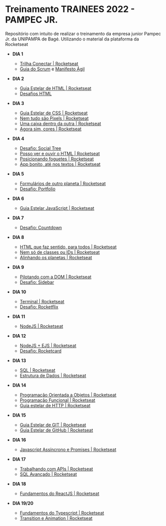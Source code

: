 # Treinamento TRAINEES 2022 - PAMPEC JR.
Repositório com intuito de realizar o treinamento da empresa junior Pampec Jr. da UNIPAMPA de Bagé.
Utilizando o material da plataforma da <a herf="https://www.rocketseat.com.br">Rocketseat</a>

* **DIA 1**
  * [Trilha Conectar | Rocketseat](https://app.rocketseat.com.br/discover/trails/conectar)
  * [Guia do Scrum](https://scrumguides.org/docs/scrumguide/v2020/2020-Scrum-Guide-PortugueseBR-3.0.pdf) e [Manifesto Ágil](https://www.alura.com.br/artigos/o-que-e-metodologia-agil)
 
* **DIA 2**
  * [Guia Estelar de HTML | Rocketseat](https://app.rocketseat.com.br/discover/course/o-guia-estelar-de-html)
  * [Desafios HTML](https://efficient-sloth-d85.notion.site/Desafios-HTML-ed0f6368d34d44ffab92686b9dc93229)

* **DIA 3**
  * [Guia Estelar de CSS | Rocketseat](https://app.rocketseat.com.br/discover/course/o-guia-estelar-de-css)
  * [Nem tudo são Pixels | Rocketseat](https://app.rocketseat.com.br/discover/course/nem-tudo-sao-pixels)
  * [Uma caixa dentro da outra | Rocketseat](https://app.rocketseat.com.br/discover/course/uma-caixa-dentro-da-outra)
  * [Agora sim, cores | Rocketseat](https://app.rocketseat.com.br/discover/course/agora-sim-cores)
  
* **DIA 4**
  * [Desafio: Social Tree](https://efficient-sloth-d85.notion.site/Desafio-Social-Tree-a4008e467a3248c4b05c97cf78aea44f)
  * [Posso ver e ouvir o HTML | Rocketseat](https://app.rocketseat.com.br/discover/course/posso-ver-e-ouvir-o-html)
  * [Posicionando foguetes | Rocketseat](https://app.rocketseat.com.br/discover/course/posicionando-foguetes)
  * [App bonito, até nos textos | Rocketseat](https://app.rocketseat.com.br/discover/course/app-bonito-ate-nos-textos)
  
* **DIA 5**
  * [Formulários de outro planeta | Rocketseat](https://app.rocketseat.com.br/discover/course/formularios-de-outro-planeta)
  * [Desafio: Portfolio](https://efficient-sloth-d85.notion.site/Desafio-Portfolio-1d3db21e654941f5872aece5fcc6bcc6)
  
* **DIA 6**
  * [Guia Estelar JavaScript | Rocketseat](https://app.rocketseat.com.br/discover/course/o-guia-estelar-de-java-script)
 
* **DIA 7**
  * [Desafio: Countdown](https://efficient-sloth-d85.notion.site/Desafio-Countdown-4572ce6f5c91469abe0171f454a13e3f)
  
* **DIA 8**
  * [HTML que faz sentido, para todos | Rocketseat](https://app.rocketseat.com.br/discover/course/html-que-faz-sentido-para-todos)
  * [Nem só de classes ou IDs | Rocketseat](https://app.rocketseat.com.br/discover/course/nem-so-de-classes-ou-i-ds)
  * [Alinhando os planetas | Rocketseat](https://app.rocketseat.com.br/discover/course/flexbox)
  
* **DIA 9**
  * [Pilotando com a DOM | Rocketseat](https://app.rocketseat.com.br/discover/course/pilotando-com-a-dom)
  * [Desafio: Sidebar](https://efficient-sloth-d85.notion.site/Desafio-Sidebar-f2251eb4976941eb958326ea327ffeb9)
  
* **DIA 10**
  * [Terminal | Rocketseat](https://app.rocketseat.com.br/discover/course/terminal)
  * [Desafio: Rocketflix](https://efficient-sloth-d85.notion.site/Desafio-Rocketflix-5ca1c56b5e52473eb12e8b2bc3ab1b8d#06e6ecb4212447c695dfbe7da61ec551)
  
* **DIA 11**
  * [NodeJS | Rocketseat](https://app.rocketseat.com.br/discover/course/node-js-o-motor-da-nave)
  
* **DIA 12**
  * [NodeJS + EJS | Rocketseat](https://app.rocketseat.com.br/discover/course/node-js-ejs-html-inteligente)
  * [Desafio: Rocketcard](https://efficient-sloth-d85.notion.site/Desafio-Rocketcard-0d3572ef941f4a88889191773fe61c44)
  
* **DIA 13**
  * [SQL | Rocketseat](https://app.rocketseat.com.br/discover/course/sql)
  * [Estrutura de Dados | Rocketseat](https://app.rocketseat.com.br/discover/course/ds-estrutura-de-dados)
  
* **DIA 14**
  * [Programação Orientada a Objetos | Rocketseat](https://app.rocketseat.com.br/discover/course/ds-programacao-oo)
  * [Programação Funcional | Rocketseat](https://app.rocketseat.com.br/discover/course/ds-programacao-funcional)
  * [Guia estelar de HTTP | Rocketseat](https://app.rocketseat.com.br/discover/course/guia-estelar-de-http)
  
* **DIA 15**
  * [Guia Estelar de GIT | Rocketseat](https://app.rocketseat.com.br/discover/course/o-guia-estelar-de-git)
  * [Guia Estelar de GitHub | Rocketseat](https://app.rocketseat.com.br/discover/course/o-guia-estelar-de-git-hub)
  
* **DIA 16**
  * [Javascript Assíncrono e Promises | Rocketseat](https://app.rocketseat.com.br/discover/course/javascript-assincrono-e-promises)
  
* **DIA 17**
  * [Trabalhando com APIs | Rocketseat](https://app.rocketseat.com.br/discover/course/trabalhando-com-apis)
  * [SQL Avançado | Rocketseat](https://app.rocketseat.com.br/discover/course/sql-avancado)
  
* **DIA 18**
  * [Fundamentos do ReactJS | Rocketseat](https://app.rocketseat.com.br/discover/course/especializar-react)
  
* **DIA 19/20**
  * [Fundamentos do Typescript | Rocketseat](https://app.rocketseat.com.br/discover/course/especializar-typescript)
  * [Transition e Animation | Rocketseat](https://app.rocketseat.com.br/discover/course/transition-e-animation)
  

